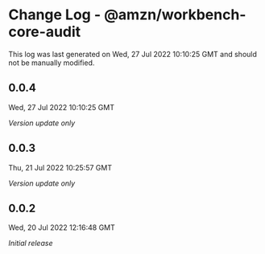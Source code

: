 # Change Log - @amzn/workbench-core-audit

This log was last generated on Wed, 27 Jul 2022 10:10:25 GMT and should not be manually modified.

## 0.0.4
Wed, 27 Jul 2022 10:10:25 GMT

_Version update only_

## 0.0.3
Thu, 21 Jul 2022 10:25:57 GMT

_Version update only_

## 0.0.2
Wed, 20 Jul 2022 12:16:48 GMT

_Initial release_

